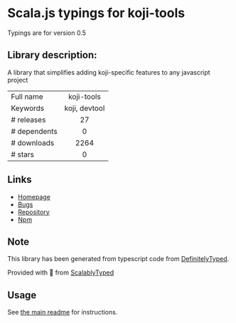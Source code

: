 
# Scala.js typings for koji-tools

Typings are for version 0.5

## Library description:
A library that simplifies adding koji-specific features to any javascript project

|                    |                 |
| ------------------ | :-------------: |
| Full name          | koji-tools |
| Keywords           | koji, devtool |
| # releases         | 27 |
| # dependents       | 0 |
| # downloads        | 2264 |
| # stars            | 0 |

## Links
- [Homepage](https://gokoji.com)
- [Bugs](https://github.com/madewithkoji/koji-tools/issues)
- [Repository](https://github.com/madewithkoji/koji-tools)
- [Npm](https://www.npmjs.com/package/koji-tools)
    


## Note
This library has been generated from typescript code from [DefinitelyTyped](https://definitelytyped.org).

Provided with :purple_heart: from [ScalablyTyped](https://github.com/oyvindberg/ScalablyTyped)

## Usage
See [the main readme](../../readme.md) for instructions.


